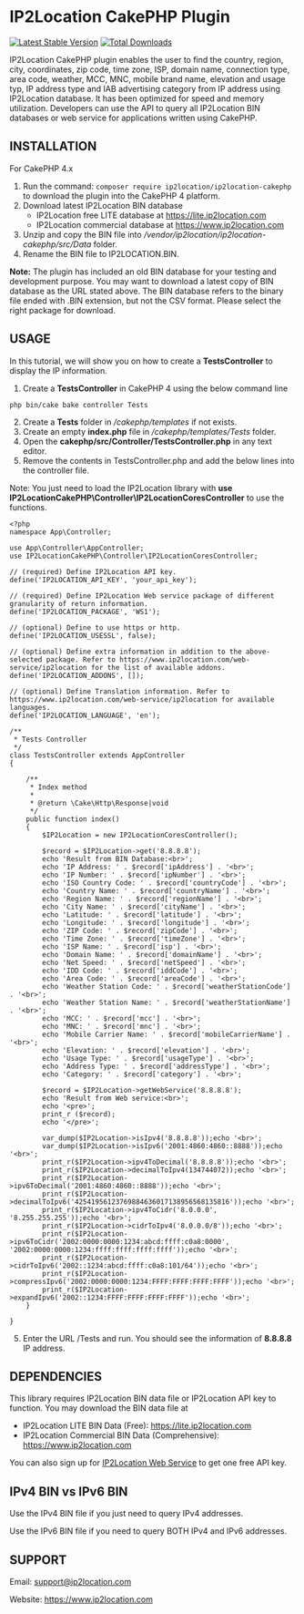 # IP2Location CakePHP Plugin
[![Latest Stable Version](https://img.shields.io/packagist/v/ip2location/ip2location-cakephp.svg)](https://packagist.org/packages/ip2location/ip2location-cakephp)
[![Total Downloads](https://img.shields.io/packagist/dt/ip2location/ip2location-cakephp.svg?style=flat-square)](https://packagist.org/packages/ip2location/ip2location-cakephp)

IP2Location CakePHP plugin enables the user to find the country, region, city, coordinates, zip code, time zone, ISP, domain name, connection type, area code, weather, MCC, MNC, mobile brand name, elevation and usage typ, IP address type and IAB advertising category from IP address using IP2Location database. It has been optimized for speed and memory utilization. Developers can use the API to query all IP2Location BIN databases or web service for applications written using CakePHP.


## INSTALLATION
For CakePHP 4.x

1. Run the command: `composer require ip2location/ip2location-cakephp` to download the plugin into the CakePHP 4 platform.
2. Download latest IP2Location BIN database
    - IP2Location free LITE database at https://lite.ip2location.com
    - IP2Location commercial database at https://www.ip2location.com
3. Unzip and copy the BIN file into */vendor/ip2location/ip2location-cakephp/src/Data* folder.
4. Rename the BIN file to IP2LOCATION.BIN.

**Note:** The plugin has included an old BIN database for your testing and development purpose.
You may want to download a latest copy of BIN database as the URL stated above.
The BIN database refers to the binary file ended with .BIN extension, but not the CSV format.
Please select the right package for download.


## USAGE
In this tutorial, we will show you on how to create a **TestsController** to display the IP information.

1. Create a **TestsController** in CakePHP 4 using the below command line
```
php bin/cake bake controller Tests
```
2. Create a **Tests** folder in */cakephp/templates* if not exists.
3. Create an empty **index.php** file in */cakephp/templates/Tests* folder.
4. Open the **cakephp/src/Controller/TestsController.php** in any text editor.
5. Remove the contents in TestsController.php and add the below lines into the controller file.

Note: You just need to load the IP2Location library with **use IP2LocationCakePHP\Controller\IP2LocationCoresController** to use the functions.
```
<?php
namespace App\Controller;

use App\Controller\AppController;
use IP2LocationCakePHP\Controller\IP2LocationCoresController;

// (required) Define IP2Location API key.
define('IP2LOCATION_API_KEY', 'your_api_key');

// (required) Define IP2Location Web service package of different granularity of return information.
define('IP2LOCATION_PACKAGE', 'WS1');

// (optional) Define to use https or http.
define('IP2LOCATION_USESSL', false);

// (optional) Define extra information in addition to the above-selected package. Refer to https://www.ip2location.com/web-service/ip2location for the list of available addons.
define('IP2LOCATION_ADDONS', []);

// (optional) Define Translation information. Refer to https://www.ip2location.com/web-service/ip2location for available languages.
define('IP2LOCATION_LANGUAGE', 'en');

/**
 * Tests Controller
 */
class TestsController extends AppController
{

    /**
     * Index method
     *
     * @return \Cake\Http\Response|void
     */
    public function index()
    {
        $IP2Location = new IP2LocationCoresController();

        $record = $IP2Location->get('8.8.8.8');
        echo 'Result from BIN Database:<br>';
        echo 'IP Address: ' . $record['ipAddress'] . '<br>';
        echo 'IP Number: ' . $record['ipNumber'] . '<br>';
        echo 'ISO Country Code: ' . $record['countryCode'] . '<br>';
        echo 'Country Name: ' . $record['countryName'] . '<br>';
        echo 'Region Name: ' . $record['regionName'] . '<br>';
        echo 'City Name: ' . $record['cityName'] . '<br>';
        echo 'Latitude: ' . $record['latitude'] . '<br>';
        echo 'Longitude: ' . $record['longitude'] . '<br>';
        echo 'ZIP Code: ' . $record['zipCode'] . '<br>';
        echo 'Time Zone: ' . $record['timeZone'] . '<br>';
        echo 'ISP Name: ' . $record['isp'] . '<br>';
        echo 'Domain Name: ' . $record['domainName'] . '<br>';
        echo 'Net Speed: ' . $record['netSpeed'] . '<br>';
        echo 'IDD Code: ' . $record['iddCode'] . '<br>';
        echo 'Area Code: ' . $record['areaCode'] . '<br>';
        echo 'Weather Station Code: ' . $record['weatherStationCode'] . '<br>';
        echo 'Weather Station Name: ' . $record['weatherStationName'] . '<br>';
        echo 'MCC: ' . $record['mcc'] . '<br>';
        echo 'MNC: ' . $record['mnc'] . '<br>';
        echo 'Mobile Carrier Name: ' . $record['mobileCarrierName'] . '<br>';
        echo 'Elevation: ' . $record['elevation'] . '<br>';
        echo 'Usage Type: ' . $record['usageType'] . '<br>';
        echo 'Address Type: ' . $record['addressType'] . '<br>';
        echo 'Category: ' . $record['category'] . '<br>';

        $record = $IP2Location->getWebService('8.8.8.8');
        echo 'Result from Web service:<br>';
        echo '<pre>';
        print_r ($record);
        echo '</pre>';

        var_dump($IP2Location->isIpv4('8.8.8.8'));echo '<br>';
        var_dump($IP2Location->isIpv6('2001:4860:4860::8888'));echo '<br>';
        print_r($IP2Location->ipv4ToDecimal('8.8.8.8'));echo '<br>';
        print_r($IP2Location->decimalToIpv4(134744072));echo '<br>';
        print_r($IP2Location->ipv6ToDecimal('2001:4860:4860::8888'));echo '<br>';
        print_r($IP2Location->decimalToIpv6('42541956123769884636017138956568135816'));echo '<br>';
        print_r($IP2Location->ipv4ToCidr('8.0.0.0', '8.255.255.255'));echo '<br>';
        print_r($IP2Location->cidrToIpv4('8.0.0.0/8'));echo '<br>';
        print_r($IP2Location->ipv6ToCidr('2002:0000:0000:1234:abcd:ffff:c0a8:0000', '2002:0000:0000:1234:ffff:ffff:ffff:ffff'));echo '<br>';
        print_r($IP2Location->cidrToIpv6('2002::1234:abcd:ffff:c0a8:101/64'));echo '<br>';
        print_r($IP2Location->compressIpv6('2002:0000:0000:1234:FFFF:FFFF:FFFF:FFFF'));echo '<br>';
        print_r($IP2Location->expandIpv6('2002::1234:FFFF:FFFF:FFFF:FFFF'));echo '<br>';
    }

}
```
5. Enter the URL <your domain>/Tests and run. You should see the information of **8.8.8.8** IP address.


## DEPENDENCIES
This library requires IP2Location BIN data file or IP2Location API key to function. You may download the BIN data file at
* IP2Location LITE BIN Data (Free): https://lite.ip2location.com
* IP2Location Commercial BIN Data (Comprehensive): https://www.ip2location.com

You can also sign up for [IP2Location Web Service](https://www.ip2location.com/web-service/ip2location) to get one free API key.


## IPv4 BIN vs IPv6 BIN
Use the IPv4 BIN file if you just need to query IPv4 addresses.

Use the IPv6 BIN file if you need to query BOTH IPv4 and IPv6 addresses.


## SUPPORT
Email: support@ip2location.com

Website: https://www.ip2location.com
